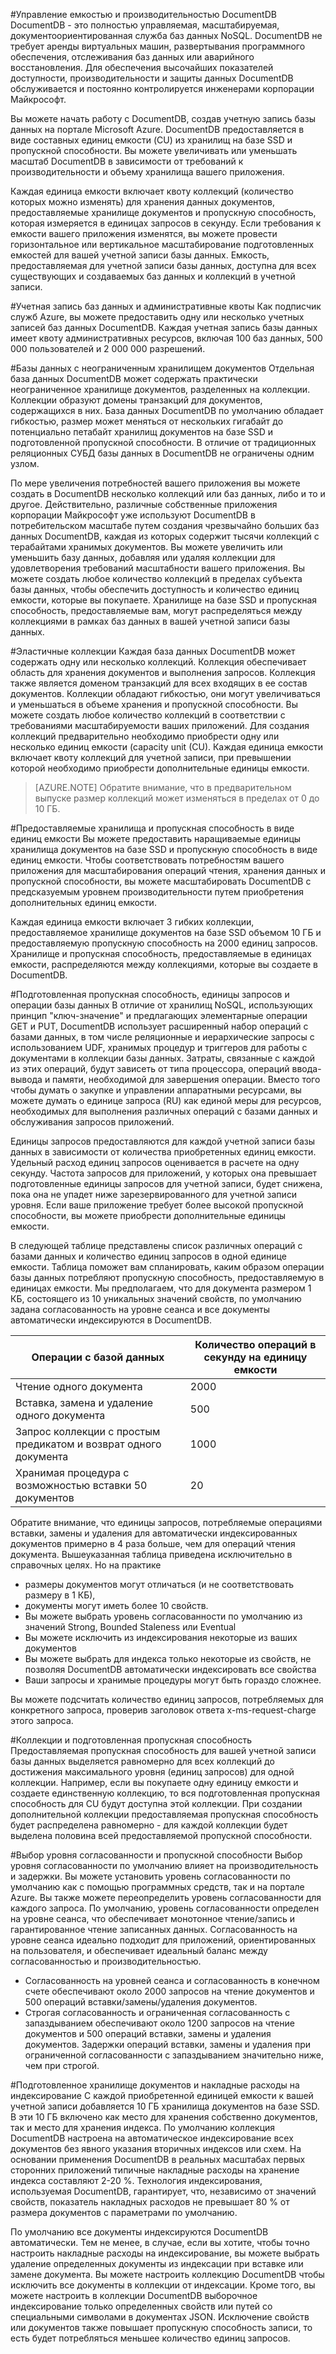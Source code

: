 ﻿<properties 
	pageTitle="Управление емкостью и производительностью DocumentDB | Azure" 
	description="Узнайте, как эластично масштабировать DocumentDB, чтобы удовлетворить потребности производительности и хранения данных своего приложения." 
	services="documentdb" 
	authors="mimig1" 
	manager="jhubbard" 
	editor="cgronlun" 
	documentationCenter=""/>

<tags 
	ms.service="documentdb" 
	ms.workload="data-services" 
	ms.tgt_pltfrm="na" 
	ms.devlang="na" 
	ms.topic="article" 
	ms.date="01/13/2015" 
	ms.author="mimig"/>

#Управление емкостью и производительностью DocumentDB
DocumentDB - это полностью управляемая, масштабируемая, документоориентированная служба баз данных NoSQL.  DocumentDB не требует аренды виртуальных машин, развертывания программного обеспечения, отслеживания баз данных или аварийного восстановления. Для обеспечения высочайших показателей доступности, производительности и защиты данных DocumentDB обслуживается и постоянно контролируется инженерами корпорации Майкрософт.  

Вы можете начать работу с DocumentDB, создав учетную запись базы данных на портале Microsoft Azure. DocumentDB предоставляется в виде составных единиц емкости (CU) из хранилищ на базе SSD и пропускной способности. Вы можете увеличивать или уменьшать масштаб DocumentDB в зависимости от требований к производительности и объему хранилища вашего приложения. 

Каждая единица емкости включает квоту коллекций (количество которых можно изменять) для хранения данных документов, предоставляемые хранилище документов и пропускную способность, которая измеряется в единицах запросов в секунду. Если требования к емкости вашего приложения изменятся, вы можете провести горизонтальное или вертикальное масштабирование подготовленных емкостей для вашей учетной записи базы данных. Емкость, предоставляемая для учетной записи базы данных, доступна для всех существующих и создаваемых баз данных и коллекций в учетной записи.  

#Учетная запись баз данных и административные квоты
Как подписчик служб Azure, вы можете предоставить одну или несколько учетных записей баз данных DocumentDB. Каждая учетная запись базы данных имеет квоту административных ресурсов, включая 100 баз данных, 500 000 пользователей и 2 000 000 разрешений.   

#Базы данных с неограниченным хранилищем документов
Отдельная база данных DocumentDB может содержать практически неограниченное хранилище документов, разделенных на коллекции. Коллекции образуют домены транзакций для документов, содержащихся в них. База данных DocumentDB по умолчанию обладает гибкостью, размер может меняться от нескольких гигабайт до потенциально петабайт хранилищ документов на базе SSD и подготовленной пропускной способности. В отличие от традиционных реляционных СУБД базы данных в DocumentDB не ограничены одним узлом.   

По мере увеличения потребностей вашего приложения вы можете создать в DocumentDB несколько коллекций или баз данных, либо и то и другое. Действительно, различные собственные приложения корпорации Майкрософт уже используют DocumentDB в потребительском масштабе путем создания чрезвычайно больших баз данных DocumentDB, каждая из которых содержит тысячи коллекций с терабайтами хранимых документов. Вы можете увеличить или уменьшить базу данных, добавляя или удаляя коллекции для удовлетворения требований масштабности вашего приложения. Вы можете создать любое количество коллекций в пределах субъекта базы данных, чтобы обеспечить доступность и количество единиц емкости, которые вы покупаете. Хранилище на базе SSD и пропускная способность, предоставляемые вам, могут распределяться между коллекциями в рамках баз данных в вашей учетной записи базы данных. 

#Эластичные коллекции
Каждая база данных DocumentDB может содержать одну или несколько коллекций. Коллекция обеспечивает область для хранения документов и выполнения запросов. Коллекция также является доменом транзакций для всех входящих в ее состав документов. Коллекции обладают гибкостью, они могут увеличиваться и уменьшаться в объеме хранения и пропускной способности. Вы можете создать любое количество коллекций в соответствии с требованиями масштабируемости ваших приложений. Для создания коллекций предварительно необходимо приобрести одну или несколько единиц емкости (capacity unit (CU). Каждая единица емкости включает квоту коллекций для учетной записи, при превышении которой необходимо приобрести дополнительные единицы емкости.  

>[AZURE.NOTE] Обратите внимание, что в предварительном выпуске размер коллекций может изменяться в пределах от 0 до 10 ГБ. 

#Предоставляемые хранилища и пропускная способность в виде единиц емкости
Вы можете предоставить наращиваемые единицы хранилища документов на базе SSD и пропускную способность в виде единиц емкости. Чтобы соответствовать потребностям вашего приложения для масштабирования операций чтения, хранения данных и пропускной способности, вы можете масштабировать DocumentDB с предсказуемым уровнем производительности путем приобретения дополнительных единиц емкости.  
 
Каждая единица емкости включает 3 гибких коллекции, предоставляемое хранилище документов на базе SSD объемом 10 ГБ и предоставляемую пропускную способность на 2000 единиц запросов. Хранилище и пропускная способность, предоставляемые в единицах емкости, распределяются между коллекциями, которые вы создаете в DocumentDB.   

#Подготовленная пропускная способность, единицы запросов и операции базы данных
В отличие от хранилищ NoSQL, использующих принцип "ключ-значение" и предлагающих элементарные операции GET и PUT, DocumentDB использует расширенный набор операций с базами данных, в том числе реляционные и иерархические запросы с использованием UDF, хранимых процедур и триггеров для работы с документами в коллекции базы данных. Затраты, связанные с каждой из этих операций, будут зависеть от типа процессора, операций ввода-вывода и памяти, необходимой для завершения операции.  Вместо того чтобы думать о закупке и управлении аппаратными ресурсами, вы можете думать о единице запроса (RU) как единой меры для ресурсов, необходимых для выполнения различных операций с базами данных и обслуживания запросов приложений.   

Единицы запросов предоставляются для каждой учетной записи базы данных в зависимости от количества приобретенных единиц емкости. Удельный расход единиц запросов оценивается в расчете на одну секунду. Частота запросов для приложений, у которых она превышает подготовленные единицы запросов для учетной записи, будет снижена, пока она не упадет ниже зарезервированного для учетной записи уровня. Если ваше приложение требует более высокой пропускной способности, вы можете приобрести дополнительные единицы емкости.  

В следующей таблице представлены список различных операций с базами данных и количество единиц запросов в одной единице емкости. Таблица поможет вам спланировать, каким образом операции базы данных потребляют пропускную способность, предоставляемую в единицах емкости.  Мы предполагаем, что для документа размером 1 КБ, состоящего из 10 уникальных значений свойств, по умолчанию задана согласованность на уровне сеанса и все документы автоматически индексируются в DocumentDB. 

|Операции с базой данных|Количество операций в секунду на единицу емкости|
|-------------------|--------------------------------------|
|Чтение одного документа	|2000
|Вставка, замена и удаление одного документа	|500
|Запрос коллекции с простым предикатом и возврат одного документа	|1000
|Хранимая процедура с возможностью вставки 50 документов	|20

Обратите внимание, что единицы запросов, потребляемые операциями вставки, замены и удаления для автоматически индексированных документов примерно в 4 раза больше, чем для операций чтения документа. Вышеуказанная таблица приведена исключительно в справочных целях. Но на практике  

-	размеры документов могут отличаться (и не соответствовать размеру в 1 КБ), 
-	документы могут иметь более 10 свойств.
-	Вы можете выбрать уровень согласованности по умолчанию из значений Strong, Bounded Staleness или Eventual
-	Вы можете исключить из индексирования некоторые из ваших документов 
-	Вы можете выбрать для индекса только некоторые из свойств, не позволяя DocumentDB автоматически индексировать все свойства
-	Ваши запросы и хранимые процедуры могут быть гораздо сложнее.  

 Вы можете подсчитать количество единиц запросов, потребляемых для конкретного запроса, проверив заголовок ответа x-ms-request-charge этого запроса.  

#Коллекции и подготовленная пропускная способность
Предоставляемая пропускная способность для вашей учетной записи базы данных выделяется равномерно для всех коллекций до достижения максимального уровня (единиц запросов) для одной коллекции. Например, если вы покупаете одну единицу емкости и создаете единственную коллекцию, то вся подготовленная пропускная способность для CU будут доступна этой коллекции. При создании дополнительной коллекции предоставляемая пропускная способность будет распределена равномерно - для каждой коллекции будет выделена половина всей предоставляемой пропускной способности.  

#Выбор уровня согласованности и пропускной способности
Выбор уровня согласованности по умолчанию влияет на производительность и задержки.  Вы можете установить уровень согласованности по умолчанию как с помощью программных средств, так и на портале Azure. Вы также можете переопределить уровень согласованности для каждого запроса. По умолчанию, уровень согласованности определен на уровне сеанса, что обеспечивает монотонное чтение/запись и гарантированное чтение записанных данных. Согласованность на уровне сеанса идеально подходит для приложений, ориентированных на пользователя, и обеспечивает идеальный баланс между согласованностью и производительностью.   

-	Согласованность на уровней сеанса и согласованность в конечном счете обеспечивают около 2000 запросов на чтение документов и 500 операций вставки/замены/удаления документов.
-	Строгая согласованность и ограниченная согласованность с запаздыванием обеспечивают около 1200 запросов на чтение документов и 500 операций вставки, замены и удаления документов. Задержки операций вставки, замены и удаления при ограниченной согласованности с запаздыванием значительно ниже, чем при строгой.  

#Подготовленное хранилище документов и накладные расходы на индексирование
С каждой приобретенной единицей емкости к вашей учетной записи добавляется 10 ГБ хранилища документов на базе SSD. В эти 10 ГБ включено как место для хранения собственно документов, так и место для хранения индекса. По умолчанию коллекция DocumentDB настроена на автоматическое индексирование всех документов без явного указания вторичных индексов или схем. На основании применения DocumentDB в реальных масштабах первых сторонних приложений типичные накладные расходы на хранение индекса составляют 2-20 %. Технология индексирования, используемая DocumentDB, гарантирует, что, независимо от значений свойств, показатель накладных расходов не превышает 80 % от размера документов с параметрами по умолчанию.  

По умолчанию все документы индексируются DocumentDB автоматически. Тем не менее, в случае, если вы хотите, чтобы точно настроить накладные расходы на индексирование, вы можете выбрать удаление определенных документы из индексации при вставке или замене документа. Вы можете настроить коллекцию DocumentDB чтобы исключить все документы в коллекции от индексации. Кроме того, вы можете настроить в коллекции DocumentDB выборочное индексирование только определенных свойств или путей со специальными символами в документах JSON.  Исключение свойств или документов также повышает пропускную способность записи, то есть будет потребляться меньшее количество единиц запросов.   
 

<!--HONumber=46--> 
